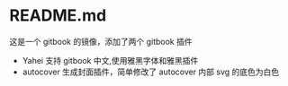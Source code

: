 # README.md

这是一个 gitbook 的镜像，添加了两个 gitbook 插件

- Yahei 支持 gitbook 中文,使用雅黑字体和雅黑插件
- autocover 生成封面插件，简单修改了 autocover 内部 svg 的底色为白色
